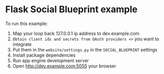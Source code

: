 # Flask Social Blueprint example

To run this example:

1. Map your loop back 127.0.0.1 ip address to dev.example.com
2. `Obtain client ids and secrets from OAuth providers <>` you want to integrate
3. Put them in the `website/settings.py` in the `SOCIAL_BLUEPRINT` settings
4. Install package dependencies
5. Run app engine development server
6. Open http://dev.example.com:5055 your browser



